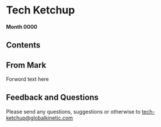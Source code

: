 # Tech Ketchup

#### Month 0000

## Contents

## From Mark

Forword text here

## Feedback and Questions

Please send any questions, suggestions or otherwise to tech-ketchup@globalkinetic.com
